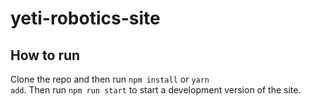 # yeti-robotics-site

## How to run

Clone the repo and then run <code>npm install</code> or <code>yarn add</code>.
Then run <code>npm run start</code> to start a development version of the site.
